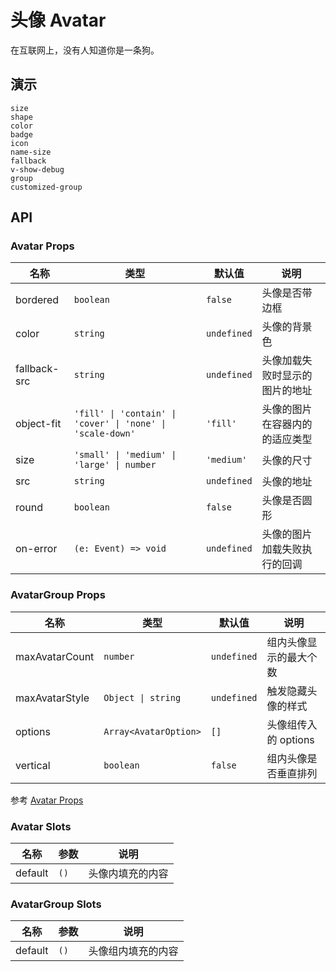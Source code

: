 # 头像 Avatar

在互联网上，没有人知道你是一条狗。

## 演示

```demo
size
shape
color
badge
icon
name-size
fallback
v-show-debug
group
customized-group
```

## API

### Avatar Props

| 名称 | 类型 | 默认值 | 说明 |
| --- | --- | --- | --- |
| bordered | `boolean` | `false` | 头像是否带边框 |
| color | `string` | `undefined` | 头像的背景色 |
| fallback-src | `string` | `undefined` | 头像加载失败时显示的图片的地址 |
| object-fit | `'fill' \| 'contain' \| 'cover' \| 'none' \| 'scale-down'` | `'fill'` | 头像的图片在容器内的的适应类型 |
| size | `'small' \| 'medium' \| 'large' \| number` | `'medium'` | 头像的尺寸 |
| src | `string` | `undefined` | 头像的地址 |
| round | `boolean` | `false` | 头像是否圆形 |
| on-error | `(e: Event) => void` | `undefined` | 头像的图片加载失败执行的回调 |

### AvatarGroup Props

| 名称 | 类型 | 默认值 | 说明 |
| --- | --- | --- | --- |
| maxAvatarCount | `number` | `undefined` | 组内头像显示的最大个数 |
| maxAvatarStyle | `Object \| string` | `undefined` | 触发隐藏头像的样式 |
| options | `Array<AvatarOption>` | `[]` | 头像组传入的 options |
| vertical | `boolean` | `false` | 组内头像是否垂直排列 |

参考 [Avatar Props](avatar#Props)

### Avatar Slots

| 名称    | 参数 | 说明             |
| ------- | ---- | ---------------- |
| default | `()` | 头像内填充的内容 |

### AvatarGroup Slots

| 名称    | 参数 | 说明               |
| ------- | ---- | ------------------ |
| default | `()` | 头像组内填充的内容 |
